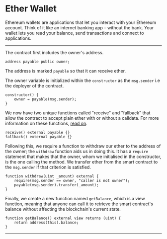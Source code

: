 # Ether Wallet

Ethereum wallets are applications that let you interact with your Ethereum account. Think of it like an internet banking app – without the bank. Your wallet lets you read your balance, send transactions and connect to applications.

---

The contract first includes the owner's address.

```solidity
address payable public owner;
```

The address is marked `payable` so that it can receive ether.

The owner variable is initialized within the `constructor` as the `msg.sender` i.e the deployer of the contract.

```solidity
constructor() {
    owner = payable(msg.sender);
}
```

We now have two unique functions called "receive" and "fallback" that allow the contract to accept plain ether with or without a calldata. For more information on these functions, [read on](https://dev.to/envoy_/day-25-fallback-and-receive-functions-4am0).

```solidity
receive() external payable {}
fallback() external payable {}
```

Following this, we require a function to withdraw our ether to the address of the owner; the `withdraw` function aids us in doing this. It has a `require` statement that makes that the owner, whom we initialised in the constructor, is the one calling the method. We transfer ether from the smart contract to the `msg.sender` if that criterion is satisfied.

```solidity
function withdraw(uint _amount) external {
    require(msg.sender == owner, "caller is not owner");
    payable(msg.sender).transfer(_amount);
}
```

Finally, we create a new function named `getBalance`, which is a view function, meaning that anyone can call it to retrieve the smart contract's balance without affecting the blockchain's current state.

```solidity
function getBalance() external view returns (uint) {
    return address(this).balance;
}
```

---
